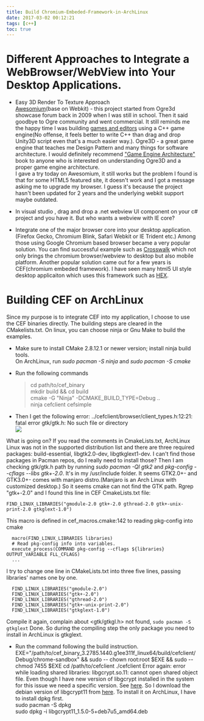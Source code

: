 ```yaml
---
title: Build Chromium-Embeded-Framework-in-ArchLinux
date: 2017-03-02 00:12:21
tags: [c++]
toc: true
---
```

# Different Approaches to Integrate a WebBrowser/WebView into Your Desktop Applications.  

* Easy 3D Render To Texture Approach  
[Awesomium](www.awesomium.com)(base on Webkit) - this project started from Ogre3d showcase forum back in 2009 when I was still in school. Then it said goodbye to Ogre community and went commercial. It still reminds me the happy time I was building [games and editors](http://youchaosdevelopment.blogspot.com/2009/02/world-of-champloo.html) using a C++ game engine(No offense, it feels better to write C++ than drag and drop Unity3D script even that's a much easier way.). Ogre3D - a great game engine that teaches me Design Pattern and many things for software architecture. I would definitely recommend ["Game Engine Architecture"](https://www.amazon.com/Engine-Architecture-Second-Jason-Gregory/dp/1466560010) book to anyone who is interested on understanding Ogre3D and a proper game engine architecture.  
I gave a try today on Awesomium, it still works but the problem I found is that for some HTML5 featured site, it doesn't work and I got a message asking me to upgrade my browser. I guess it's because the project hasn't been updated for 2 years and the underlying webkit support maybe outdated.  

* In visual studio , drag and drop a .net webview UI component on your c# project and you have it. But who wants a webview with IE core?  

* Integrate one of the major browser core into your desktop application. (Firefox Gecko, Chromium Blink, Safari Webkit or IE Trident etc.) Among those using Google Chromium based browser became a very popular solution. You can find successful example such as [Crosswalk](https://crosswalk-project.org/documentation/about/demos.html) which not only brings the chromium browser/webview to desktop but also mobile platform.
Another popular solution came out for a few years is CEF(chromium embeded framework). I have seen many html5 UI style desktop applicaiton which uses this framework such as [HEX](https://github.com/netease-youdao/hex).

# Building CEF on ArchLinux  
Since my purpose is to integrate CEF into my application, I choose to use the CEF binaries directly.
The building steps are cleared in the CMakelists.txt. On linux, you can choose ninja or Gnu Make to build the examples.  

* Make sure to install CMake 2.8.12.1 or newer version; install ninja build tools.  
  On ArchLinux, run  *sudo pacman -S ninja* and *sudo pacman -S cmake*  
  
* Run the following commands  
  > cd path/to/cef_binary  
  > mkdir build && cd build  
  > cmake -G "Ninja" -DCMAKE_BUILD_TYPE=Debug ..  
  > ninja cefclient cefsimple  

* Then I get the following error:
  ../cefclient/browser/client_types.h:12:21: fatal error gtk/gtk.h: No such file or directory  
![]("/images/gtkerror.png")

What is going on? If you read the comments in CmakeLists.txt, ArchLinux Linux was not in the supported distribution list and there are three required packages: build-essential, libgtk2.0-dev, libgtkglext1-dev. I can't find those packages in Pacman repos, do I really need to install those? 
Then I am checking gtk/gtk.h path by running *sudo pacman -Ql gtk2* and *pkg-config --cflags --libs gtk+-2.0*. It's in my /usr/include folder. It seems GTK2.0+- and GTK3.0+- comes with manjaro distro.(Manjaro is an Arch Linux with customized desktop.) So it seems cmake can not find the GTK path. Rgrep "gtk+-2.0" and I found this line in CEF CmakeLists.txt file:  

``` FIND_LINUX_LIBRARIES("gmodule-2.0 gtk+-2.0 gthread-2.0 gtk+-unix-print-2.0 gtkglext-1.0") ```  

This macro is defined in cef_macros.cmake:142 to reading pkg-config into cmake
```
  macro(FIND_LINUX_LIBRARIES libraries)
  # Read pkg-config info into variables.
  execute_process(COMMAND pkg-config --cflags ${libraries} OUTPUT_VARIABLE FLL_CFLAGS)
  ...
```
I try to change one line in CMakeLists.txt into three five lines, passing libraries' names one by one.
```
  FIND_LINUX_LIBRARIES("gmodule-2.0")
  FIND_LINUX_LIBRARIES("gtk+-2.0")
  FIND_LINUX_LIBRARIES("gthread-2.0")
  FIND_LINUX_LIBRARIES("gtk+-unix-print-2.0")
  FIND_LINUX_LIBRARIES("gtkglext-1.0")
```
Compile it again, complain about <gtk/gtkgl.h> not found, ```sudo pacman -S gtkglext```
Done. So during the compiling step the only package you need to install in ArchLinux is gtkglext.
* Run the command following the build instruction.
EXE="/path/to/cef_binary_3.2785.1440.g1ee311f_linux64/build/cefclient/Debug/chrome-sandbox" && sudo -- chown root:root $EXE && sudo -- chmod 7455 $EXE
cd /path/to/cefclient
./cefclient
Error again: error while loading shared libraries: libgcrypt.so.11: cannot open shared object file.
Even though I have new version of libgcrypt installed in the system for this issue we need a specific version. See [here](https://bitbucket.org/chromiumembedded/cef/issues/1907/branch-2704-fails-build-on-ubuntu-1604).
So I download the debian version of libgcrypt11 from [here](https://packages.debian.org/wheezy/amd64/libgcrypt11/download).
To install it on ArchLinux, I have to install dpkg first.  
sudo pacman -S dpkg  
sudo dpkg -i libgcrypt11_1.5.0-5+deb7u5_amd64.deb




  
  
  


